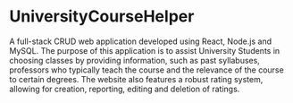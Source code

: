 # UniversityCourseHelper
A full-stack CRUD web application developed using React, Node.js and MySQL. The purpose of this application is to assist University Students in choosing classes by providing information, such as past syllabuses, professors who typically teach the course and the relevance of the course to certain degrees. The website also features a robust rating system, allowing for creation, reporting, editing and deletion of ratings.